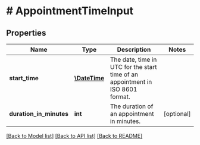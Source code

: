 # # AppointmentTimeInput

## Properties

Name | Type | Description | Notes
------------ | ------------- | ------------- | -------------
**start_time** | [**\DateTime**](\DateTime.md) | The date, time in UTC for the start time of an appointment in ISO 8601 format. |
**duration_in_minutes** | **int** | The duration of an appointment in minutes. | [optional]

[[Back to Model list]](../../README.md#models) [[Back to API list]](../../README.md#endpoints) [[Back to README]](../../README.md)
